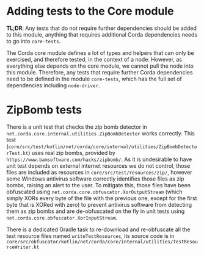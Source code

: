 # Adding tests to the Core module

**TL;DR**: Any tests that do not require further dependencies should be added to this module, anything that 
requires additional Corda dependencies needs to go into `core-tests`.
 
The Corda core module defines a lot of types and helpers that can only be exercised, and therefore tested, in
the context of a node. However, as everything else depends on the core module, we cannot pull the node into
this module. Therefore, any tests that require further Corda dependencies need to be defined in the module
 `core-tests`, which has the full set of dependencies including `node-driver`.

# ZipBomb tests

There is a unit test that checks the zip bomb detector in `net.corda.core.internal.utilities.ZipBombDetector` works correctly. 
This test (`core/src/test/kotlin/net/corda/core/internal/utilities/ZipBombDetectorTest.kt`) uses real zip bombs, provided by `https://www.bamsoftware.com/hacks/zipbomb/`.
As it is undesirable to have unit test depends on external internet resources we do not control, those files are included as resources in
`core/src/test/resources/zip/`, however some Windows antivirus software correctly identifies those files as zip bombs, 
raising an alert to the user. To mitigate this, those files have been obfuscated using `net.corda.core.obfuscator.XorOutputStream` 
(which simply XORs every byte of the file with the previous one, except for the first byte that is XORed with zero) 
to prevent antivirus software from detecting them as zip bombs and are de-obfuscated on the fly in unit tests using 
`net.corda.core.obfuscator.XorInputStream`. 

There is a dedicated Gradle task to re-download and re-obfuscate all the test resource files named `writeTestResources`, 
its source code is in `core/src/obfuscator/kotlin/net/corda/core/internal/utilities/TestResourceWriter.kt` 
 
